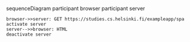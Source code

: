 sequenceDiagram
    participant browser
    participant server

    browser->>server: GET https://studies.cs.helsinki.fi/exampleapp/spa
    activate server
    server-->>browser: HTML
    deactivate server
